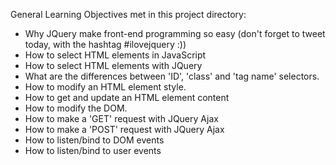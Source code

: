 General Learning Objectives met in this project directory:
- Why JQuery make front-end programming so easy (don't forget to tweet today, with the hashtag #ilovejquery :))
- How to select HTML elements in JavaScript
- How to select HTML elements with JQuery
- What are the differences between 'ID', 'class' and 'tag name' selectors.
- How to modify an HTML element style.
- How to get and update an HTML element content
- How to modify the DOM.
- How to make a 'GET' request with JQuery Ajax
- How to make a 'POST' request with JQuery Ajax
- How to listen/bind to DOM events
- How to listen/bind to user events
